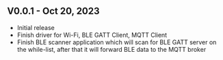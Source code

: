 ## V0.0.1 - Oct 20, 2023
- Initial release
- Finish driver for Wi-Fi, BLE GATT Client, MQTT Client
- Finish BLE scanner application which will scan for BLE GATT server on the while-list, after that it will forward BLE data to the MQTT broker